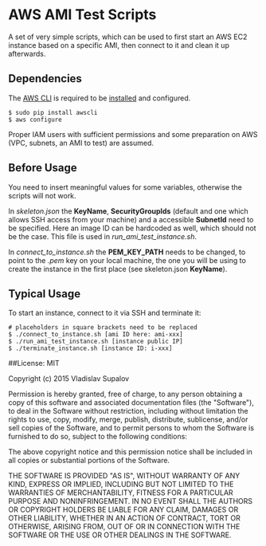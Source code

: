 # AWS AMI Test Scripts

A set of very simple scripts, which can be used to first start an AWS EC2 instance based on a specific AMI, then connect to it and clean it up afterwards.

## Dependencies

The [AWS CLI](https://github.com/aws/aws-cli) is required to be [installed](http://docs.aws.amazon.com/cli/latest/userguide/installing.html) and configured.

```
$ sudo pip install awscli
$ aws configure
```

Proper IAM users with sufficient permissions and some preparation on AWS (VPC, subnets, an AMI to test) are assumed.

## Before Usage

You need to insert meaningful values for some variables, otherwise the scripts will not work.

In *skeleton.json* the **KeyName**, **SecurityGroupIds** (default and one which allows SSH access from your machine) and a accessible **SubnetId** need to be specified. Here an image ID can be hardcoded as well, which should not be the case. This file is used in *run_ami_test_instance.sh*.

In *connect_to_instance.sh* the **PEM_KEY_PATH** needs to be changed, to point to the *.pem* key on your local machine, the one you will be using to create the instance in the first place (see skeleton.json **KeyName**).

## Typical Usage

To start an instance, connect to it via SSH and terminate it:

```
# placeholders in square brackets need to be replaced
$ ./connect_to_instance.sh [ami ID here: ami-xxx]
$ ./run_ami_test_instance.sh [instance public IP]
$ ./terminate_instance.sh [instance ID: i-xxx]
```

##License: MIT

Copyright (c) 2015 Vladislav Supalov

Permission is hereby granted, free of charge, to any person obtaining a copy of this software and associated documentation files (the "Software"), to deal in the Software without restriction, including without limitation the rights to use, copy, modify, merge, publish, distribute, sublicense, and/or sell copies of the Software, and to permit persons to whom the Software is furnished to do so, subject to the following conditions:

The above copyright notice and this permission notice shall be included in all copies or substantial portions of the Software.

THE SOFTWARE IS PROVIDED "AS IS", WITHOUT WARRANTY OF ANY KIND, EXPRESS OR IMPLIED, INCLUDING BUT NOT LIMITED TO THE WARRANTIES OF MERCHANTABILITY, FITNESS FOR A PARTICULAR PURPOSE AND NONINFRINGEMENT. IN NO EVENT SHALL THE AUTHORS OR COPYRIGHT HOLDERS BE LIABLE FOR ANY CLAIM, DAMAGES OR OTHER LIABILITY, WHETHER IN AN ACTION OF CONTRACT, TORT OR OTHERWISE, ARISING FROM, OUT OF OR IN CONNECTION WITH THE SOFTWARE OR THE USE OR OTHER DEALINGS IN THE SOFTWARE.
